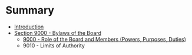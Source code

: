 # Summary

* [Introduction](README.md)
* [Section 9000 - Bylaws of the Board](chapter1.md)
   * [9000 - Role of the Board and Members (Powers, Purposes, Duties)](policies/9000/9000.md)
   * 9010 - Limits of Authority

